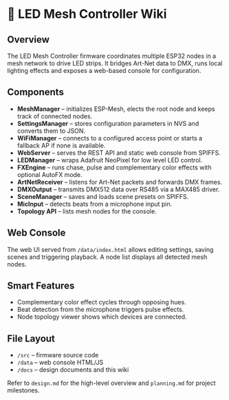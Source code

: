 # 📖 LED Mesh Controller Wiki

## Overview
The LED Mesh Controller firmware coordinates multiple ESP32 nodes in a mesh network to drive LED strips. It bridges Art-Net data to DMX, runs local lighting effects and exposes a web-based console for configuration.

## Components
- **MeshManager** – initializes ESP-Mesh, elects the root node and keeps track of connected nodes.
- **SettingsManager** – stores configuration parameters in NVS and converts them to JSON.
- **WiFiManager** – connects to a configured access point or starts a fallback AP if none is available.
- **WebServer** – serves the REST API and static web console from SPIFFS.
- **LEDManager** – wraps Adafruit NeoPixel for low level LED control.
- **FXEngine** – runs chase, pulse and complementary color effects with optional AutoFX mode.
- **ArtNetReceiver** – listens for Art-Net packets and forwards DMX frames.
- **DMXOutput** – transmits DMX512 data over RS485 via a MAX485 driver.
- **SceneManager** – saves and loads scene presets on SPIFFS.
- **MicInput** – detects beats from a microphone input pin.
- **Topology API** – lists mesh nodes for the console.

## Web Console
The web UI served from `/data/index.html` allows editing settings, saving scenes and triggering playback. A node list displays all detected mesh nodes.

## Smart Features
- Complementary color effect cycles through opposing hues.
- Beat detection from the microphone triggers pulse effects.
- Node topology viewer shows which devices are connected.

## File Layout
- `/src` – firmware source code
- `/data` – web console HTML/JS
- `/docs` – design documents and this wiki

Refer to `design.md` for the high-level overview and `planning.md` for project milestones.
